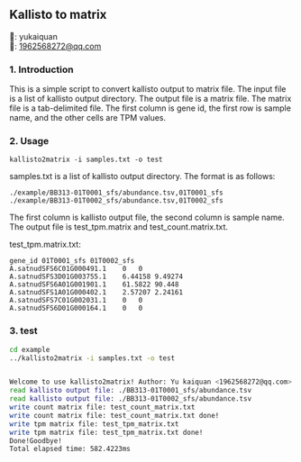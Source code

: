 ## Kallisto to matrix

🙈: yukaiquan
<br/>
📧: 1962568272@qq.com

### 1. Introduction

This is a simple script to convert kallisto output to matrix file. The input file is a list of kallisto output directory. The output file is a matrix file. The matrix file is a tab-delimited file. The first column is gene id, the first row is sample name, and the other cells are TPM values.

### 2. Usage

```
kallisto2matrix -i samples.txt -o test
```

samples.txt is a list of kallisto output directory. The format is as follows:

```
./example/BB313-01T0001_sfs/abundance.tsv,01T0001_sfs
./example/BB313-01T0002_sfs/abundance.tsv,01T0002_sfs
```

The first column is kallisto output file, the second column is sample name. The output file is test_tpm.matrix and test_count.matrix.txt.

test_tpm.matrix.txt:

```
gene_id	01T0001_sfs	01T0002_sfs
A.satnudSFS6C01G000491.1	0	0
A.satnudSFS3D01G003755.1	6.44158	9.49274
A.satnudSFS6A01G001901.1	61.5822	90.448
A.satnudSFS1A01G000402.1	2.57207	2.24161
A.satnudSFS7C01G002031.1	0	0
A.satnudSFS6D01G000164.1	0	0
```

### 3. test

```bash
cd example
../kallisto2matrix -i samples.txt -o test


Welcome to use kallisto2matrix! Author: Yu kaiquan <1962568272@qq.com>
read kallisto output file: ./BB313-01T0001_sfs/abundance.tsv
read kallisto output file: ./BB313-01T0002_sfs/abundance.tsv
write count matrix file: test_count_matrix.txt
write count matrix file: test_count_matrix.txt done!
write tpm matrix file: test_tpm_matrix.txt
write tpm matrix file: test_tpm_matrix.txt done!
Done!Goodbye!
Total elapsed time: 582.4223ms

```
